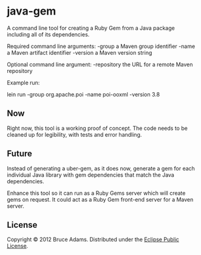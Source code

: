 # java-gem

A command line tool for creating a Ruby Gem from a Java package
including all of its dependencies.

Required command line arguments:
 -group    a Maven group identifier
 -name     a Maven artifact identifier
 -version  a Maven version string

Optional command line argument:
 -repository the URL for a remote Maven repository

Example run:

lein run -group org.apache.poi -name poi-ooxml -version 3.8

## Now

Right now, this tool is a working proof of concept. The code needs to
be cleaned up for legibility, with tests and error handling.

## Future

Instead of generating a uber-gem, as it does now, generate a gem for
each individual Java library with gem dependencies that match the Java
dependencies.

Enhance this tool so it can run as a Ruby Gems server which will
create gems on request. It could act as a Ruby Gem front-end server
for a Maven server.

## License

Copyright © 2012 Bruce Adams. Distributed under the
[Eclipse Public License](http://www.eclipse.org/legal/epl-v10.html).
